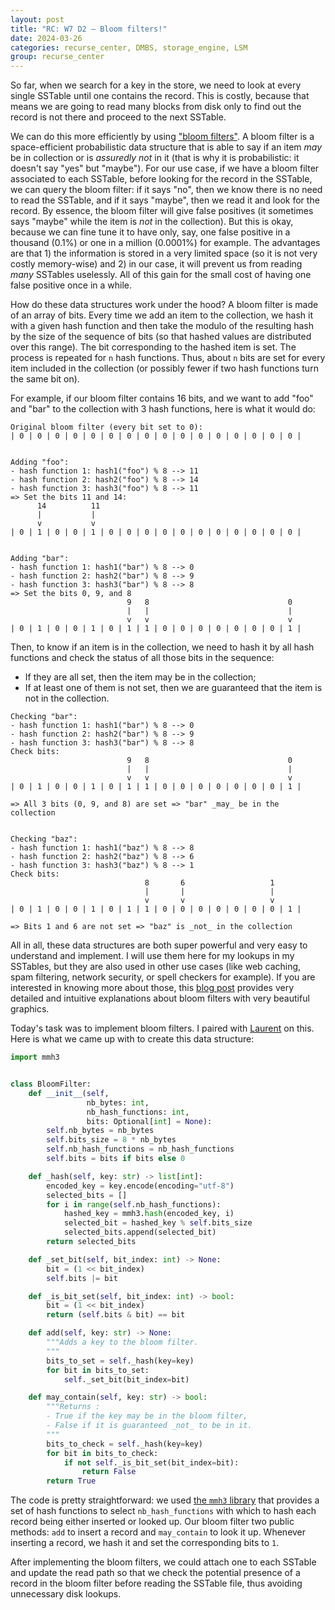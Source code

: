 ```yaml
---
layout: post
title: "RC: W7 D2 — Bloom filters!"
date: 2024-03-26
categories: recurse_center, DMBS, storage_engine, LSM
group: recurse_center
---
```



So far, when we search for a key in the store, we need to look at every single SSTable until one contains the record.
This is costly, because that means we are going to read many blocks from disk only to find out the record is not there
and proceed to the next SSTable.

We can do this more efficiently by using ["bloom filters"](https://en.wikipedia.org/wiki/Bloom_filter).
A bloom filter is a space-efficient probabilistic data structure that is able to say if an item _may_ be in collection
or is _assuredly not_ in it (that is why it is probabilistic: it doesn't say "yes" but "maybe").
For our use case, if we have a bloom filter associated to each SSTable, before looking for the record in the SSTable, we
can query the bloom filter: if it says "no", then we know there is no need to read the SSTable, and if it says "maybe",
then we read it and look for the record.
By essence, the bloom filter will give false positives (it sometimes says "maybe" while the item is _not_ in the
collection). But this is okay, because we can fine tune it to have only, say, one false positive in a thousand (0.1%)
or one in a million (0.0001%) for example. The advantages are that 1) the information is stored in a very limited
space (so it is not very costly memory-wise) and 2) in our case, it will prevent us from reading _many_ SSTables
uselessly. All of this gain for the small cost of having one false positive once in a while.

How do these data structures work under the hood?
A bloom filter is made of an array of bits.
Every time we add an item to the collection, we hash it with a given hash function and then take the modulo of the
resulting hash by the size of the sequence of bits (so that hashed values are distributed over this range).
The bit corresponding to the hashed item is set.
The process is repeated for `n` hash functions. Thus, about `n` bits are set for every item included in the
collection (or possibly fewer if two hash functions turn the same bit on).

For example, if our bloom filter contains 16 bits, and we want to add "foo" and "bar" to the collection with 3 hash
functions, here is what it would do:

```text
Original bloom filter (every bit set to 0): 
| 0 | 0 | 0 | 0 | 0 | 0 | 0 | 0 | 0 | 0 | 0 | 0 | 0 | 0 | 0 | 0 |


Adding "foo":
- hash function 1: hash1("foo") % 8 --> 11
- hash function 2: hash2("foo") % 8 --> 14
- hash function 3: hash3("foo") % 8 --> 11
=> Set the bits 11 and 14:
      14          11  
      |           |  
      v           v  
| 0 | 1 | 0 | 0 | 1 | 0 | 0 | 0 | 0 | 0 | 0 | 0 | 0 | 0 | 0 | 0 |


Adding "bar":
- hash function 1: hash1("bar") % 8 --> 0
- hash function 2: hash2("bar") % 8 --> 9
- hash function 3: hash3("bar") % 8 --> 8
=> Set the bits 0, 9, and 8
                          9   8                               0
                          |   |                               |
                          v   v                               v
| 0 | 1 | 0 | 0 | 1 | 0 | 1 | 1 | 0 | 0 | 0 | 0 | 0 | 0 | 0 | 1 |
```

Then, to know if an item is in the collection, we need to hash it by all hash functions and check the status of all
those bits in the sequence:

- If they are all set, then the item may be in the collection;
- If at least one of them is not set, then we are guaranteed that the item is not in the collection.

```text
Checking "bar":
- hash function 1: hash1("bar") % 8 --> 0
- hash function 2: hash2("bar") % 8 --> 9
- hash function 3: hash3("bar") % 8 --> 8
Check bits:
                          9   8                               0
                          |   |                               |
                          v   v                               v
| 0 | 1 | 0 | 0 | 1 | 0 | 1 | 1 | 0 | 0 | 0 | 0 | 0 | 0 | 0 | 1 |
  
=> All 3 bits (0, 9, and 8) are set => "bar" _may_ be in the collection


Checking "baz":
- hash function 1: hash1("baz") % 8 --> 8
- hash function 2: hash2("baz") % 8 --> 6
- hash function 3: hash3("baz") % 8 --> 1
Check bits:
                              8       6                   1
                              |       |                   |
                              v       v                   v
| 0 | 1 | 0 | 0 | 1 | 0 | 1 | 1 | 0 | 0 | 0 | 0 | 0 | 0 | 0 | 1 |

=> Bits 1 and 6 are not set => "baz" is _not_ in the collection
```

All in all, these data structures are both super powerful and very easy to understand and implement.
I will use them here for my lookups in my SSTables, but they are also used in other use cases (like web caching, spam
filtering, network security, or spell checkers for example).
If you are interested in knowing more about those, this [blog post](https://samwho.dev/bloom-filters/) provides very
detailed and intuitive explanations about bloom filters with very beautiful graphics.

Today's task was to implement bloom filters. I paired with [Laurent]()
on this. Here is what we came up with to create this data structure:

```python
import mmh3


class BloomFilter:
    def __init__(self,
                 nb_bytes: int,
                 nb_hash_functions: int,
                 bits: Optional[int] = None):
        self.nb_bytes = nb_bytes
        self.bits_size = 8 * nb_bytes
        self.nb_hash_functions = nb_hash_functions
        self.bits = bits if bits else 0

    def _hash(self, key: str) -> list[int]:
        encoded_key = key.encode(encoding="utf-8")
        selected_bits = []
        for i in range(self.nb_hash_functions):
            hashed_key = mmh3.hash(encoded_key, i)
            selected_bit = hashed_key % self.bits_size
            selected_bits.append(selected_bit)
        return selected_bits

    def _set_bit(self, bit_index: int) -> None:
        bit = (1 << bit_index)
        self.bits |= bit

    def _is_bit_set(self, bit_index: int) -> bool:
        bit = (1 << bit_index)
        return (self.bits & bit) == bit

    def add(self, key: str) -> None:
        """Adds a key to the bloom filter.
        """
        bits_to_set = self._hash(key=key)
        for bit in bits_to_set:
            self._set_bit(bit_index=bit)

    def may_contain(self, key: str) -> bool:
        """Returns :
        - True if the key may be in the bloom filter, 
        - False if it is guaranteed _not_ to be in it.
        """
        bits_to_check = self._hash(key=key)
        for bit in bits_to_check:
            if not self._is_bit_set(bit_index=bit):
                return False
        return True
```

The code is pretty straightforward: we used [the `mmh3` library](https://pypi.org/project/mmh3/2.0/) that provides a set
of hash functions to select `nb_hash_functions` with which to hash each record being either inserted or looked up.
Our bloom filter two public methods: `add` to insert a record and `may_contain` to look it up.
Whenever inserting a record, we hash it and set the corresponding bits to `1`.

After implementing the bloom filters, we could attach one to each SSTable and update the read path so that we check the
potential presence of a record in the bloom filter before reading the SSTable file, thus avoiding unnecessary disk
lookups.
